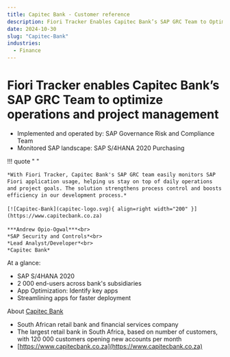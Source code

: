 ```yaml
---
title: Capitec Bank - Customer reference
description: Fiori Tracker Enables Capitec Bank’s SAP GRC Team to Optimize Operations and Project Management
date: 2024-10-30
slug: "Capitec-Bank"
industries:
  - Finance
---
```

# Fiori Tracker enables Capitec Bank’s SAP GRC Team to optimize operations and project management

- Implemented and operated by: SAP Governance Risk and Compliance Team<br>
- Monitored SAP landscape:  SAP S/4HANA 2020 Purchasing<br>
<!-- more -->

!!! quote " "

    *With Fiori Tracker, Capitec Bank's SAP GRC team easily monitors SAP Fiori application usage, helping us stay on top of daily operations and project goals. The solution strengthens process control and boosts efficiency in our development process.*

    [![Capitec-Bank](capitec-logo.svg){ align=right width="200" }](https://www.capitecbank.co.za)

    ***Andrew Opio-Ogwal***<br>
    *SAP Security and Controls*<br>
    *Lead Analyst/Developer*<br>
    *Capitec Bank* 


At a glance: 

- SAP S/4HANA 2020 
- 2 000 end-users across bank's subsidiaries
- App Optimization: Identify key apps
- Streamlining apps for faster deployment

About [Capitec Bank](https://www.capitecbank.co.za)

- South African retail bank and financial services company
- The largest retail bank in South Africa, based on number of customers, with 120 000 customers opening new accounts per month
- [https://www.capitecbank.co.za](https://www.capitecbank.co.za)



 